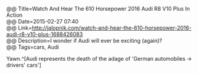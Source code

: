 @@ Title=Watch And Hear The 610 Horsepower 2016 Audi R8 V10 Plus In Action  
@@ Date=2015-02-27 07:40  
@@ Link=http://jalopnik.com/watch-and-hear-the-610-horsepower-2016-audi-r8-v10-plus-1688426083  
@@ Description=I wonder if Audi will ever be exciting (again)?    
@@ Tags=cars, Audi    

Yawn.^[Audi represents the death of the adage of 'German automobiles → drivers' cars']